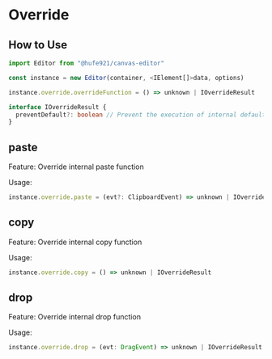 # Override

## How to Use

```javascript
import Editor from "@hufe921/canvas-editor"

const instance = new Editor(container, <IElement[]>data, options)

instance.override.overrideFunction = () => unknown | IOverrideResult
```

```typescript
interface IOverrideResult {
  preventDefault?: boolean // Prevent the execution of internal default method. Default prevent
}
```

## paste

Feature: Override internal paste function

Usage:

```javascript
instance.override.paste = (evt?: ClipboardEvent) => unknown | IOverrideResult
```

## copy

Feature: Override internal copy function

Usage:

```javascript
instance.override.copy = () => unknown | IOverrideResult
```

## drop

Feature: Override internal drop function

Usage:

```javascript
instance.override.drop = (evt: DragEvent) => unknown | IOverrideResult
```
